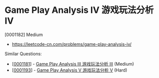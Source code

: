 # Game Play Analysis IV 游戏玩法分析 IV

[0001182] Medium

- https://leetcode-cn.com/problems/game-play-analysis-iv/

Similar Questions:

- [[0001181](https://leetcode-cn.com/problems/game-play-analysis-iii/)] - [Game Play Analysis III 游戏玩法分析 III](./0001181.game-play-analysis-iii.md) (Medium)
- [[0001193](https://leetcode-cn.com/problems/game-play-analysis-v/)] - [Game Play Analysis V 游戏玩法分析 V](./0001193.game-play-analysis-v.md) (Hard)
